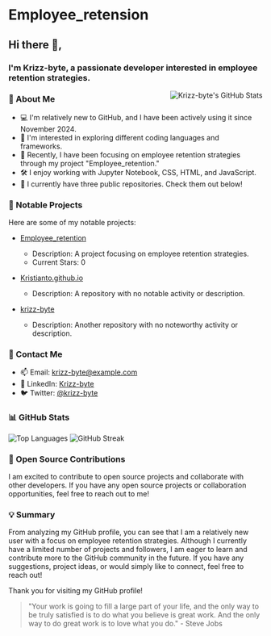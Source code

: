 # Employee_retension
## Hi there 👋,

### I'm Krizz-byte, a passionate developer interested in employee retention strategies.

<img align="right" src="https://github-readme-stats.vercel.app/api?username=krizz-byte&show_icons=true&theme=tokyonight" alt="Krizz-byte's GitHub Stats">

### 🧐 About Me

- 💻 I'm relatively new to GitHub, and I have been actively using it since November 2024.
- 🌱 I'm interested in exploring different coding languages and frameworks.
- 🚀 Recently, I have been focusing on employee retention strategies through my project "Employee_retention."
- 🛠️ I enjoy working with Jupyter Notebook, CSS, HTML, and JavaScript.
- 🔭 I currently have three public repositories. Check them out below!

### 🌟 Notable Projects

Here are some of my notable projects:

- [Employee_retention](https://github.com/krizz-byte/Employee_retention)
  - Description: A project focusing on employee retention strategies.
  - Current Stars: 0

- [Kristianto.github.io](https://github.com/krizz-byte/Kristianto.github.io)
  - Description: A repository with no notable activity or description.

- [krizz-byte](https://github.com/krizz-byte/krizz-byte)
  - Description: Another repository with no noteworthy activity or description.

### 🔗 Contact Me

- 📫 Email: [krizz-byte@example.com](mailto:krizz-byte@example.com)
- 💼 LinkedIn: [Krizz-byte](https://www.linkedin.com/in/krizz-byte/)
- 🐦 Twitter: [@krizz-byte](https://twitter.com/krizz-byte)

### 📊 GitHub Stats

![Top Languages](https://github-readme-stats.vercel.app/api/top-langs/?username=krizz-byte)
![GitHub Streak](https://streak-stats.herokuapp.com/?user=krizz-byte&theme=tokyonight)

### 🤝 Open Source Contributions

I am excited to contribute to open source projects and collaborate with other developers. If you have any open source projects or collaboration opportunities, feel free to reach out to me!

### 💡 Summary

From analyzing my GitHub profile, you can see that I am a relatively new user with a focus on employee retention strategies. Although I currently have a limited number of projects and followers, I am eager to learn and contribute more to the GitHub community in the future. If you have any suggestions, project ideas, or would simply like to connect, feel free to reach out!

Thank you for visiting my GitHub profile!

>"Your work is going to fill a large part of your life, and the only way to be truly satisfied is to do what you believe is great work. And the only way to do great work is to love what you do." - Steve Jobs





